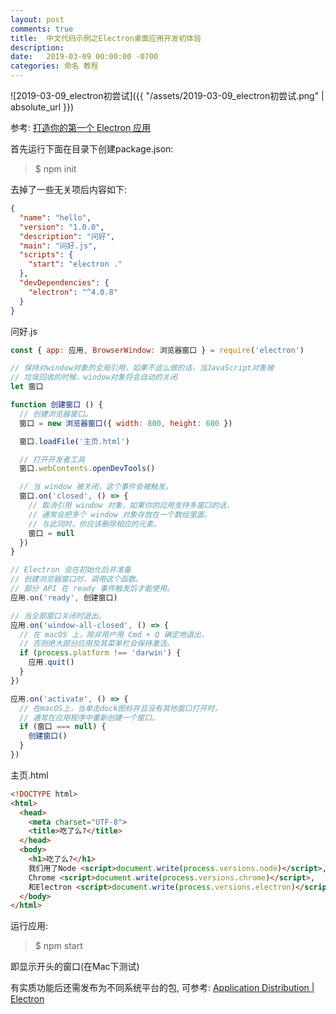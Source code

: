 ```yaml
---
layout: post
comments: true
title:  中文代码示例之Electron桌面应用开发初体验
description: 
date:   2019-03-09 00:00:00 -0700
categories: 命名 教程
---
```


![2019-03-09_electron初尝试]({{ "/assets/2019-03-09_electron初尝试.png" | absolute_url }})

参考: [打造你的第一个 Electron 应用](https://electronjs.org/docs/tutorial/first-app#%E6%89%93%E9%80%A0%E4%BD%A0%E7%9A%84%E7%AC%AC%E4%B8%80%E4%B8%AA-electron-%E5%BA%94%E7%94%A8)

首先运行下面在目录下创建package.json:

> $ npm init

去掉了一些无关项后内容如下:
```json
{
  "name": "hello",
  "version": "1.0.0",
  "description": "问好",
  "main": "问好.js",
  "scripts": {
    "start": "electron ."
  },
  "devDependencies": {
    "electron": "^4.0.8"
  }
}
```
问好.js
```javascript
const { app: 应用, BrowserWindow: 浏览器窗口 } = require('electron')

// 保持对window对象的全局引用，如果不这么做的话，当JavaScript对象被
// 垃圾回收的时候，window对象将会自动的关闭
let 窗口

function 创建窗口 () {
  // 创建浏览器窗口。
  窗口 = new 浏览器窗口({ width: 800, height: 600 })

  窗口.loadFile('主页.html')

  // 打开开发者工具
  窗口.webContents.openDevTools()

  // 当 window 被关闭，这个事件会被触发。
  窗口.on('closed', () => {
    // 取消引用 window 对象，如果你的应用支持多窗口的话，
    // 通常会把多个 window 对象存放在一个数组里面，
    // 与此同时，你应该删除相应的元素。
    窗口 = null
  })
}

// Electron 会在初始化后并准备
// 创建浏览器窗口时，调用这个函数。
// 部分 API 在 ready 事件触发后才能使用。
应用.on('ready', 创建窗口)

// 当全部窗口关闭时退出。
应用.on('window-all-closed', () => {
  // 在 macOS 上，除非用户用 Cmd + Q 确定地退出，
  // 否则绝大部分应用及其菜单栏会保持激活。
  if (process.platform !== 'darwin') {
    应用.quit()
  }
})

应用.on('activate', () => {
  // 在macOS上，当单击dock图标并且没有其他窗口打开时，
  // 通常在应用程序中重新创建一个窗口。
  if (窗口 === null) {
    创建窗口()
  }
})
```
主页.html
```html
<!DOCTYPE html>
<html>
  <head>
    <meta charset="UTF-8">
    <title>吃了么?</title>
  </head>
  <body>
    <h1>吃了么?</h1>
    我们用了Node <script>document.write(process.versions.node)</script>,
    Chrome <script>document.write(process.versions.chrome)</script>,
    和Electron <script>document.write(process.versions.electron)</script>.
  </body>
</html>
```
运行应用:

> $ npm start

即显示开头的窗口(在Mac下测试)

有实质功能后还需发布为不同系统平台的包, 可参考: [Application Distribution | Electron](https://electronjs.org/docs/tutorial/application-distribution)